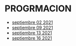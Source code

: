 # **PROGRMACION**


- [septiembre 02 2021](cuaderno-virtual/clase-1.md)
- [septiembre 09 2021](cuaderno-virtual/clase-2.md)
- [septiembre 13 2021](cuaderno-virtual/clase-3.md)
- [septiembre 16 2021](cuaderno-virtual/clase-4.md)